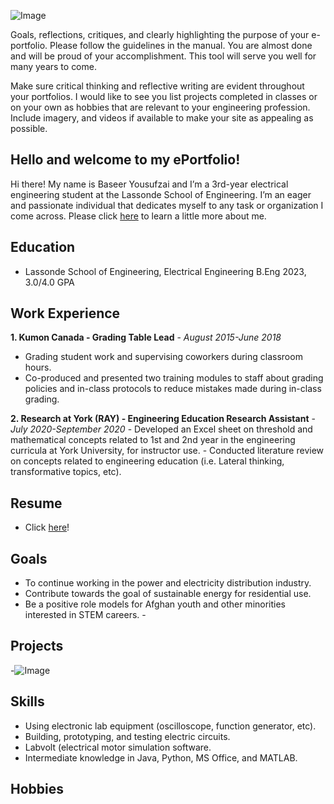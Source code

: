 ![Image](https://live.staticflickr.com/7013/6642553325_9ea117a20b_b.jpg)


Goals, reflections, critiques, and clearly highlighting the purpose of your e-portfolio. Please follow the guidelines in the manual. You are almost done and will be proud of your accomplishment. This tool will serve you well for many years to come.

Make sure critical thinking and reflective writing are evident throughout your portfolios. I would like to see you list projects completed in classes or on your own as hobbies that are relevant to your engineering profession. Include imagery, and videos if available to make your site as appealing as possible. 

## Hello and welcome to my ePortfolio!

Hi there! My name is Baseer Yousufzai and I’m a 3rd-year electrical engineering student
at the Lassonde School of Engineering. I’m an eager and passionate individual that dedicates
myself to any task or organization I come across. Please click [here](https://streamable.com/nt2qqg) to learn a little more about me.

## Education
- Lassonde School of Engineering, Electrical Engineering B.Eng 2023, 3.0/4.0 GPA

## Work Experience 
**1. Kumon Canada - Grading Table Lead** - _August 2015-June 2018_
   - Grading student work and supervising coworkers during classroom hours.
   - Co-produced and presented two training modules to staff about grading policies and in-class protocols to reduce mistakes made   during in-class grading.
  
**2. Research at York (RAY) - Engineering Education Research Assistant** - _July 2020-September 2020_
    - Developed an Excel sheet on threshold and mathematical concepts related to 1st and 2nd year in the engineering curricula at York  University, for instructor use.
    - Conducted literature review on concepts related to engineering education (i.e. Lateral thinking, transformative topics, etc).

## Resume
- Click [here](https://drive.google.com/file/d/1YtOsp2m7FHMZtnxWH7QOZGVUSLjdO_jS/view)!

## Goals
- To continue working in the power and electricity distribution industry.
- Contribute towards the goal of sustainable energy for residential use.
- Be a positive role models for Afghan youth and other minorities interested in STEM careers.
          - 

## Projects
-![Image](https://art.ngfiles.com/images/1745000/1745487_sonicfromtumblr_taking-down-tomorrow-need-reference-point.jpg?f1618186139)



## Skills
- Using electronic lab equipment (oscilloscope, function generator, etc).
- Building, prototyping, and testing electric circuits.
- Labvolt (electrical motor simulation software.
- Intermediate knowledge in Java, Python, MS Office, and MATLAB.

## Hobbies
